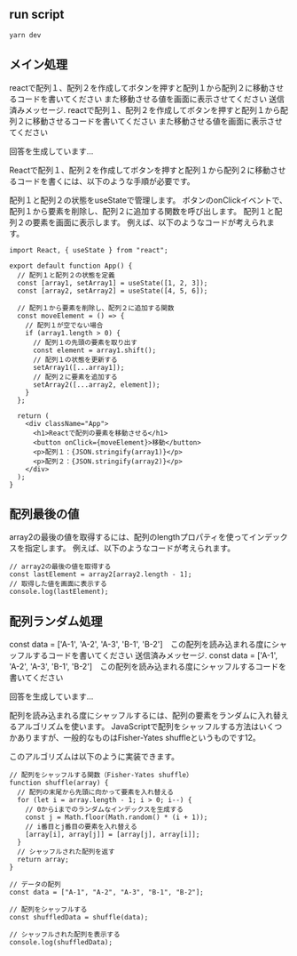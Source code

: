 ## run script
```
yarn dev
```

## メイン処理
reactで配列１、配列２を作成してボタンを押すと配列１から配列２に移動させるコードを書いてください また移動させる値を画面に表示させてください
送信済みメッセージ. reactで配列１、配列２を作成してボタンを押すと配列１から配列２に移動させるコードを書いてください また移動させる値を画面に表示させてください

回答を生成しています…

Reactで配列１、配列２を作成してボタンを押すと配列１から配列２に移動させるコードを書くには、以下のような手順が必要です。

配列１と配列２の状態をuseStateで管理します。
ボタンのonClickイベントで、配列１から要素を削除し、配列２に追加する関数を呼び出します。
配列１と配列２の要素を画面に表示します。
例えば、以下のようなコードが考えられます。

```
import React, { useState } from "react";

export default function App() {
  // 配列１と配列２の状態を定義
  const [array1, setArray1] = useState([1, 2, 3]);
  const [array2, setArray2] = useState([4, 5, 6]);

  // 配列１から要素を削除し、配列２に追加する関数
  const moveElement = () => {
    // 配列１が空でない場合
    if (array1.length > 0) {
      // 配列１の先頭の要素を取り出す
      const element = array1.shift();
      // 配列１の状態を更新する
      setArray1([...array1]);
      // 配列２に要素を追加する
      setArray2([...array2, element]);
    }
  };

  return (
    <div className="App">
      <h1>Reactで配列の要素を移動させる</h1>
      <button onClick={moveElement}>移動</button>
      <p>配列１：{JSON.stringify(array1)}</p>
      <p>配列２：{JSON.stringify(array2)}</p>
    </div>
  );
}
```

## 配列最後の値
array2の最後の値を取得するには、配列のlengthプロパティを使ってインデックスを指定します。 例えば、以下のようなコードが考えられます。

```
// array2の最後の値を取得する
const lastElement = array2[array2.length - 1];
// 取得した値を画面に表示する
console.log(lastElement);
```

## 配列ランダム処理

const data = ['A-1', 'A-2', 'A-3', 'B-1', 'B-2']　この配列を読み込まれる度にシャッフルするコードを書いてください
送信済みメッセージ. const data = ['A-1', 'A-2', 'A-3', 'B-1', 'B-2']　この配列を読み込まれる度にシャッフルするコードを書いてください

回答を生成しています…

配列を読み込まれる度にシャッフルするには、配列の要素をランダムに入れ替えるアルゴリズムを使います。 JavaScriptで配列をシャッフルする方法はいくつかありますが、一般的なものはFisher-Yates shuffleというものです12。

このアルゴリズムは以下のように実装できます。

```
// 配列をシャッフルする関数（Fisher-Yates shuffle）
function shuffle(array) {
  // 配列の末尾から先頭に向かって要素を入れ替える
  for (let i = array.length - 1; i > 0; i--) {
    // 0からiまでのランダムなインデックスを生成する
    const j = Math.floor(Math.random() * (i + 1));
    // i番目とj番目の要素を入れ替える
    [array[i], array[j]] = [array[j], array[i]];
  }
  // シャッフルされた配列を返す
  return array;
}

// データの配列
const data = ["A-1", "A-2", "A-3", "B-1", "B-2"];

// 配列をシャッフルする
const shuffledData = shuffle(data);

// シャッフルされた配列を表示する
console.log(shuffledData);
```
